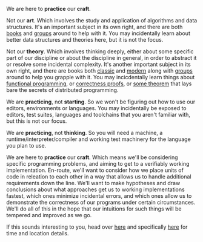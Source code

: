 We are here to **practice** our **craft**.

Not our **art**. Which involves the study and application of algorithms and data structures. It's an important subject in its own right, and there are both [books](https://www.amazon.ca/Computer-Programming-Volumes-1-4A-Boxed/dp/0321751043) and [groups](https://www.meetup.com/Knuth-Reading-Group-Art-of-Computer-Programming/) around to help with it. You may incidentally learn about better data structures and theories here, but it is not the focus.

Not our **theory**. Which involves thinking deeply, either about some specific part of our discipline or about the discipline in general, in order to abstract it or resolve some incidental complexity. It's another important subject in its own right, and there are books both [classic](https://mitpress.mit.edu/sicp/full-text/book/book.html) and [modern](http://www.cs.cmu.edu/~rwh/pfpl.html) along with [groups](http://cscabal.com) around to help you grapple with it. You may incicdentally learn things about [functional programming](http://ttic.uchicago.edu/~dreyer/course/papers/wadler.pdf), or [correctness proofs](https://courses.engr.illinois.edu/cs421/sp2013/project/milner-polymorphism.pdf), or [some theorem](https://www.youtube.com/watch?v=QdkS6ZjeR7Q) that lays bare the secrets of distributed programming.

We are **practicing**, not **starting**. So we won't be figuring out how to use our editors, environments or languages. You may incidentally be exposed to editors, test suites, languages and toolchains that you aren't familiar with, but this is not our focus.

We are **practicing**, not **thinking**. So you will need a machine, a runtime/interpreter/compiler and working test machinery for the language you plan to use.

We are here to **practice** our **craft**. Which means we'll be considering specific programming problems, and aiming to get to a verifiably working implementation. En-route, we'll want to consider how we place units of code in releation to each other in a way that allows us to handle additional requirements down the line. We'll want to make hypotheses and draw conclusions about what approaches get us to working implementations fastest, which ones minimize incidental errors, and which ones allow us to demonstrate the correctness of our programs under certain circumstances. We'll do all of this in the hope that our intuitions for such things will be tempered and improved as we go.

If this sounds interesting to you, head over [here](http://congregate.ca/code-retreat) and specifically [here](http://congregate.ca/event?event=12) for time and location details.
